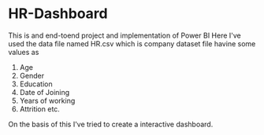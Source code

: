 # HR-Dashboard
This is and end-toend project and implementation of Power BI
Here I've used the data file named HR.csv which is company dataset file havine some values as
1. Age
2. Gender
3. Education
4. Date of Joining
5. Years of working
6. Attrition etc.

On the basis of this I've tried to create a interactive dashboard.
